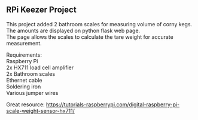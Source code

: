 RPi Keezer Project
---
This project added 2 bathroom scales for measuring volume of corny kegs. <br>
The amounts are displayed on python flask web page. <br>
The page allows the scales to calculate the tare weight for accurate measurement.

Requirements:<br>
Raspberry Pi<br>
2x HX711 load cell amplifier<br>
2x Bathroom scales<br>
Ethernet cable<br>
Soldering iron<br>
Various jumper wires<br>

Great resource: https://tutorials-raspberrypi.com/digital-raspberry-pi-scale-weight-sensor-hx711/

